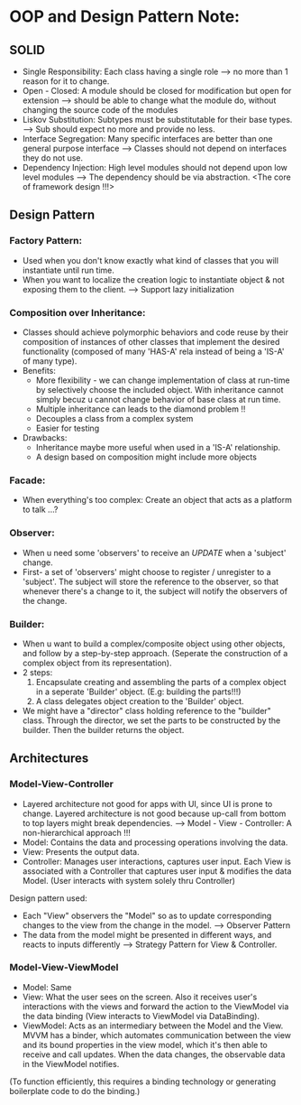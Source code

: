 # OOP and Design Pattern Note:

## SOLID
- Single Responsibility: Each class having a single role --> no more than 1 reason for it to change.
- Open - Closed: A module should be closed for modification but open for extension --> should be able to change what the module do, without changing the source code of the modules
- Liskov Substitution: Subtypes must be substitutable for their base types. --> Sub should expect no more and provide no less.
- Interface Segregation: Many specific interfaces are better than one general purpose interface --> Classes should not depend on interfaces they do not use.
- Dependency Injection: High level modules should not depend upon low level modules --> The dependency should be via abstraction.
<The core of framework design !!!>

## Design Pattern
### Factory Pattern:
- Used when you don't know exactly what kind of classes that you will instantiate until run time.
- When you want to localize the creation logic to instantiate object & not exposing them to the client.
--> Support lazy initialization
### Composition over Inheritance:
- Classes should achieve polymorphic behaviors and code reuse by their composition of instances of other classes that implement the desired functionality (composed of many 'HAS-A' rela instead of being a 'IS-A' of many type).
- Benefits: 
  + More flexibility - we can change implementation of class at run-time by selectively choose the included object. With inheritance cannot simply becuz u cannot change behavior of base class at run time.
  + Multiple inheritance can leads to the diamond problem !!
  + Decouples a class from a complex system
  + Easier for testing
- Drawbacks:
  + Inheritance maybe more useful when used in a 'IS-A' relationship. 
  + A design based on composition might include more objects
### Facade:
- When everything's too complex: Create an object that acts as a platform to talk ...?
### Observer:
- When u need some 'observers' to receive an *UPDATE* when a 'subject' change.
- First- a set of 'observers' might choose to register / unregister to a 'subject'. The subject will store the reference to the observer, so that whenever there's a change to it, the subject will notify the observers of the change.
### Builder:
- When u want to build a complex/composite object using other objects, and follow by a step-by-step approach. 
(Seperate the construction of a complex object from its representation).
- 2 steps:
  1. Encapsulate creating and assembling the parts of a complex object in a seperate 'Builder' object. (E.g: building the parts!!!)
  2. A class delegates object creation to the 'Builder' object.
- We might have a "director" class holding reference to the "builder" class. Through the director, we set the parts to be constructed by the builder. Then the builder returns the object.  

## Architectures
### Model-View-Controller
- Layered architecture not good for apps with UI, since UI is prone to change. Layered architecture is not good because up-call from bottom to top layers might break dependencies.
--> Model - View - Controller: A non-hierarchical approach !!!
- Model: Contains the data and processing operations involving the data.
- View: Presents the output data.
- Controller: Manages user interactions, captures user input. Each View is associated with a Controller that captures user input & modifies the data Model. (User interacts with system solely thru Controller)

Design pattern used:
- Each "View" observers the "Model" so as to update corresponding changes to the view from the change in the model. --> Observer Pattern
- The data from the model might be presented in different ways, and reacts to inputs differently --> Strategy Pattern for View & Controller.
### Model-View-ViewModel 
- Model: Same
- View: What the user sees on the screen. Also it receives user's interactions with the views and forward the action to the ViewModel via the data binding (View interacts to ViewModel via DataBinding).
- ViewModel: Acts as an intermediary between the Model and the View. MVVM has a binder, which automates communication between the view and its bound properties in the view model, which it's then able to receive and call updates. When the data changes, the observable data in the ViewModel notifies.

(To function efficiently, this requires a binding technology or generating boilerplate code to do the binding.)
